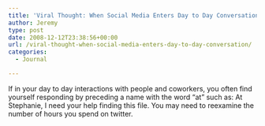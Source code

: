 ```yaml
---
title: 'Viral Thought: When Social Media Enters Day to Day Conversation'
author: Jeremy
type: post
date: 2008-12-12T23:38:56+00:00
url: /viral-thought-when-social-media-enters-day-to-day-conversation/
categories:
  - Journal

---
```

If in your day to day interactions with people and coworkers, you often find yourself responding by preceding a name with the word &#8220;at&#8221; such as: At Stephanie, I need your help finding this file. You may need to reexamine the number of hours you spend on twitter.